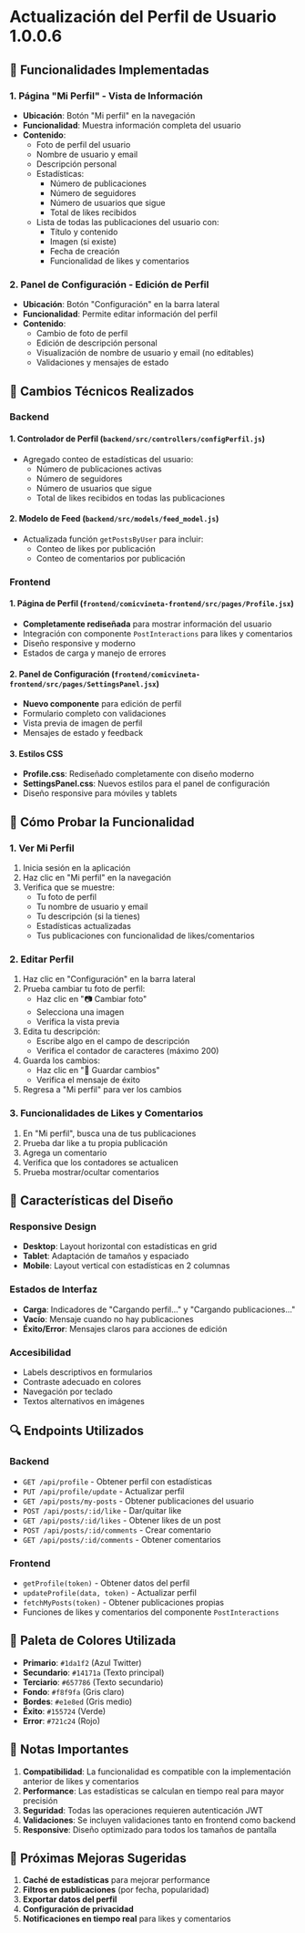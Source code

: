 # Actualización del Perfil de Usuario 1.0.0.6

## 🎯 Funcionalidades Implementadas

### 1. **Página "Mi Perfil" - Vista de Información**
- **Ubicación**: Botón "Mi perfil" en la navegación
- **Funcionalidad**: Muestra información completa del usuario
- **Contenido**:
  - Foto de perfil del usuario
  - Nombre de usuario y email
  - Descripción personal
  - Estadísticas:
    - Número de publicaciones
    - Número de seguidores
    - Número de usuarios que sigue
    - Total de likes recibidos
  - Lista de todas las publicaciones del usuario con:
    - Título y contenido
    - Imagen (si existe)
    - Fecha de creación
    - Funcionalidad de likes y comentarios

### 2. **Panel de Configuración - Edición de Perfil**
- **Ubicación**: Botón "Configuración" en la barra lateral
- **Funcionalidad**: Permite editar información del perfil
- **Contenido**:
  - Cambio de foto de perfil
  - Edición de descripción personal
  - Visualización de nombre de usuario y email (no editables)
  - Validaciones y mensajes de estado

## 🔧 Cambios Técnicos Realizados

### Backend

#### 1. **Controlador de Perfil** (`backend/src/controllers/configPerfil.js`)
- Agregado conteo de estadísticas del usuario:
  - Número de publicaciones activas
  - Número de seguidores
  - Número de usuarios que sigue
  - Total de likes recibidos en todas las publicaciones

#### 2. **Modelo de Feed** (`backend/src/models/feed_model.js`)
- Actualizada función `getPostsByUser` para incluir:
  - Conteo de likes por publicación
  - Conteo de comentarios por publicación

### Frontend

#### 1. **Página de Perfil** (`frontend/comicvineta-frontend/src/pages/Profile.jsx`)
- **Completamente rediseñada** para mostrar información del usuario
- Integración con componente `PostInteractions` para likes y comentarios
- Diseño responsive y moderno
- Estados de carga y manejo de errores

#### 2. **Panel de Configuración** (`frontend/comicvineta-frontend/src/pages/SettingsPanel.jsx`)
- **Nuevo componente** para edición de perfil
- Formulario completo con validaciones
- Vista previa de imagen de perfil
- Mensajes de estado y feedback

#### 3. **Estilos CSS**
- **Profile.css**: Rediseñado completamente con diseño moderno
- **SettingsPanel.css**: Nuevos estilos para el panel de configuración
- Diseño responsive para móviles y tablets

## 🚀 Cómo Probar la Funcionalidad

### 1. **Ver Mi Perfil**
1. Inicia sesión en la aplicación
2. Haz clic en "Mi perfil" en la navegación
3. Verifica que se muestre:
   - Tu foto de perfil
   - Tu nombre de usuario y email
   - Tu descripción (si la tienes)
   - Estadísticas actualizadas
   - Tus publicaciones con funcionalidad de likes/comentarios

### 2. **Editar Perfil**
1. Haz clic en "Configuración" en la barra lateral
2. Prueba cambiar tu foto de perfil:
   - Haz clic en "📷 Cambiar foto"
   - Selecciona una imagen
   - Verifica la vista previa
3. Edita tu descripción:
   - Escribe algo en el campo de descripción
   - Verifica el contador de caracteres (máximo 200)
4. Guarda los cambios:
   - Haz clic en "💾 Guardar cambios"
   - Verifica el mensaje de éxito
5. Regresa a "Mi perfil" para ver los cambios

### 3. **Funcionalidades de Likes y Comentarios**
1. En "Mi perfil", busca una de tus publicaciones
2. Prueba dar like a tu propia publicación
3. Agrega un comentario
4. Verifica que los contadores se actualicen
5. Prueba mostrar/ocultar comentarios

## 📱 Características del Diseño

### **Responsive Design**
- **Desktop**: Layout horizontal con estadísticas en grid
- **Tablet**: Adaptación de tamaños y espaciado
- **Mobile**: Layout vertical con estadísticas en 2 columnas

### **Estados de Interfaz**
- **Carga**: Indicadores de "Cargando perfil..." y "Cargando publicaciones..."
- **Vacío**: Mensaje cuando no hay publicaciones
- **Éxito/Error**: Mensajes claros para acciones de edición

### **Accesibilidad**
- Labels descriptivos en formularios
- Contraste adecuado en colores
- Navegación por teclado
- Textos alternativos en imágenes

## 🔍 Endpoints Utilizados

### **Backend**
- `GET /api/profile` - Obtener perfil con estadísticas
- `PUT /api/profile/update` - Actualizar perfil
- `GET /api/posts/my-posts` - Obtener publicaciones del usuario
- `POST /api/posts/:id/like` - Dar/quitar like
- `GET /api/posts/:id/likes` - Obtener likes de un post
- `POST /api/posts/:id/comments` - Crear comentario
- `GET /api/posts/:id/comments` - Obtener comentarios

### **Frontend**
- `getProfile(token)` - Obtener datos del perfil
- `updateProfile(data, token)` - Actualizar perfil
- `fetchMyPosts(token)` - Obtener publicaciones propias
- Funciones de likes y comentarios del componente `PostInteractions`

## 🎨 Paleta de Colores Utilizada

- **Primario**: `#1da1f2` (Azul Twitter)
- **Secundario**: `#14171a` (Texto principal)
- **Terciario**: `#657786` (Texto secundario)
- **Fondo**: `#f8f9fa` (Gris claro)
- **Bordes**: `#e1e8ed` (Gris medio)
- **Éxito**: `#155724` (Verde)
- **Error**: `#721c24` (Rojo)

## 📝 Notas Importantes

1. **Compatibilidad**: La funcionalidad es compatible con la implementación anterior de likes y comentarios
2. **Performance**: Las estadísticas se calculan en tiempo real para mayor precisión
3. **Seguridad**: Todas las operaciones requieren autenticación JWT
4. **Validaciones**: Se incluyen validaciones tanto en frontend como backend
5. **Responsive**: Diseño optimizado para todos los tamaños de pantalla

## 🔄 Próximas Mejoras Sugeridas

1. **Caché de estadísticas** para mejorar performance
2. **Filtros en publicaciones** (por fecha, popularidad)
3. **Exportar datos del perfil**
4. **Configuración de privacidad**
5. **Notificaciones en tiempo real** para likes y comentarios 